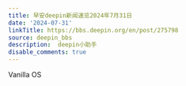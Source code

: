 ```yaml
---
title: 早安deepin新闻速览2024年7月31日
date: '2024-07-31'
linkTitle: https://bbs.deepin.org/en/post/275798
source: deepin_bbs
description:  deepin小助手 
disable_comments: true
---
```

Vanilla OS
